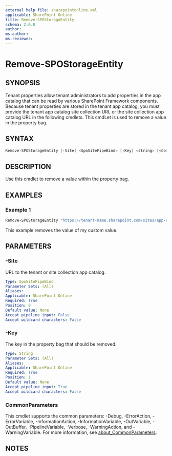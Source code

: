 ```yaml
---
external help file: sharepointonline.xml
applicable: SharePoint Online
title: Remove-SPOStorageEntity
schema: 2.0.0
author: 
ms.author: 
ms.reviewer:
---
```


# Remove-SPOStorageEntity

## SYNOPSIS

Tenant properties allow tenant administrators to add properties in the app catalog that can be read by various SharePoint Framework components. Because tenant properties are stored in the tenant app catalog, you must provide the tenant app catalog site collection URL or the site collection app catalog URL in the following cmdlets.
This cmdLet is used to remove a value in the property bag.

## SYNTAX

```powershell
Remove-SPOStorageEntity [-Site] <SpoSitePipeBind> [-Key] <string> [<CommonParameters>]
```

## DESCRIPTION

Use this cmdlet to remove a value within the property bag.

## EXAMPLES

### Example 1

```powershell
Remove-SPOStorageEntity "https://tenant-name.sharepoint.com/sites/app-catalog" -Key "MyCustomValue"
```

This example removes the value of my custom value.

## PARAMETERS

### -Site

URL to the tenant or site collection app catalog.

```yaml
Type: SpoSitePipeBind
Parameter Sets: (All)
Aliases:
Applicable: SharePoint Online
Required: True
Position: 0
Default value: None
Accept pipeline input: False
Accept wildcard characters: False
```

### -Key

The key in the property bag that should be removed.

```yaml
Type: String
Parameter Sets: (All)
Aliases:
Applicable: SharePoint Online
Required: True
Position: 1
Default value: None
Accept pipeline input: True
Accept wildcard characters: False
```

### CommonParameters

This cmdlet supports the common parameters: -Debug, -ErrorAction, -ErrorVariable, -InformationAction, -InformationVariable, -OutVariable, -OutBuffer, -PipelineVariable, -Verbose, -WarningAction, and -WarningVariable. For more information, see [about_CommonParameters](https://go.microsoft.com/fwlink/p/?LinkID=113216).

## NOTES

